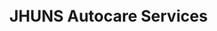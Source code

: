 ---
title: "JHUNS Autocare Services"
url: /general-santos/jhuns-autocare-services/
shop: car repair
---